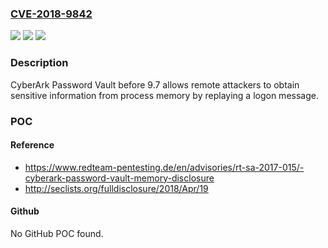 ### [CVE-2018-9842](https://cve.mitre.org/cgi-bin/cvename.cgi?name=CVE-2018-9842)
![](https://img.shields.io/static/v1?label=Product&message=n%2Fa&color=blue)
![](https://img.shields.io/static/v1?label=Version&message=n%2Fa&color=blue)
![](https://img.shields.io/static/v1?label=Vulnerability&message=n%2Fa&color=brighgreen)

### Description

CyberArk Password Vault before 9.7 allows remote attackers to obtain sensitive information from process memory by replaying a logon message.

### POC

#### Reference
- https://www.redteam-pentesting.de/en/advisories/rt-sa-2017-015/-cyberark-password-vault-memory-disclosure
- http://seclists.org/fulldisclosure/2018/Apr/19

#### Github
No GitHub POC found.


